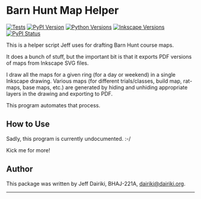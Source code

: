 # Barn Hunt Map Helper

[![Tests](https://github.com/barnhunt/barnhunt/actions/workflows/tests.yml/badge.svg)](https://github.com/barnhunt/barnhunt/actions/workflows/tests.yml)
[![PyPI Version](https://img.shields.io/pypi/v/barnhunt.svg)](https://pypi.org/project/barnhunt/)
[![Python Versions](https://img.shields.io/pypi/pyversions/barnhunt.svg)](https://pypi.org/project/barnhunt/)
[![Inkscape Versions](https://img.shields.io/badge/Inkscape-0.9x%E2%80%931.2-blue.svg?logo=inkscape)](https://inkscape.org/)
[![PyPI Status](https://img.shields.io/pypi/status/barnhunt.svg)](https://pypi.org/project/barnhunt/)


This is a helper script Jeff uses for drafting Barn Hunt course maps.

It does a bunch of stuff, but the important bit is that it exports PDF
versions of maps from Inkscape SVG files.

I draw all the maps for a given ring (for a day or weekend) in a
single Inkscape drawing.  Various maps (for different trials/classes,
build map, rat-maps, base maps, etc.) are generated by hiding and
unhiding appropriate layers in the drawing and exporting to PDF.

This program automates that process.

## How to Use

Sadly, this program is currently undocumented. :-/

Kick me for more!

## Author

This package was written by Jeff Dairiki, BHAJ-221A, <dairiki@dairiki.org>.

----
